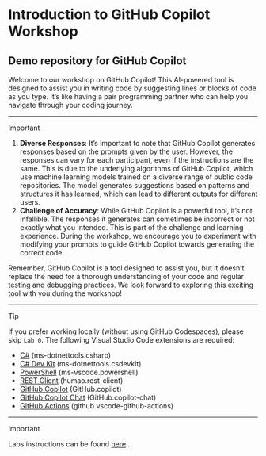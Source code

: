 # Introduction to GitHub Copilot Workshop

## Demo repository for GitHub Copilot

Welcome to our workshop on GitHub Copilot! This AI-powered tool is designed to assist you in writing code by suggesting lines or blocks of code as you type. It’s like having a pair programming partner who can help you navigate through your coding journey.

---
> [!IMPORTANT]
>
> 1. **Diverse Responses**: It’s important to note that GitHub Copilot generates responses based on the prompts given by the user. However, the responses can vary for each participant, even if the instructions are the same. This is due to the underlying algorithms of GitHub Copilot, which use machine learning models trained on a diverse range of public code repositories. The model generates suggestions based on patterns and structures it has learned, which can lead to different outputs for different users.
> 2. **Challenge of Accuracy**: While GitHub Copilot is a powerful tool, it’s not infallible. The responses it generates can sometimes be incorrect or not exactly what you intended. This is part of the challenge and learning experience. During the workshop, we encourage you to experiment with modifying your prompts to guide GitHub Copilot towards generating the correct code.

Remember, GitHub Copilot is a tool designed to assist you, but it doesn’t replace the need for a thorough understanding of your code and regular testing and debugging practices. We look forward to exploring this exciting tool with you during the workshop!

---
> [!TIP]
> If you prefer working locally (without using GitHub Codespaces), please skip `Lab 0`. The following Visual Studio Code extensions are required:
>
> - [C#](https://marketplace.visualstudio.com/items?itemName=ms-dotnettools.csharp) (ms-dotnettools.csharp)
> - [C# Dev Kit](https://marketplace.visualstudio.com/items?itemName=ms-dotnettools.csdevkit) (ms-dotnettools.csdevkit)
> - [PowerShell](https://marketplace.visualstudio.com/items?itemName=ms-vscode.powershell) (ms-vscode.powershell)
> - [REST Client](https://marketplace.visualstudio.com/items?itemName=humao.rest-client) (humao.rest-client)
> - [GitHub Copilot](https://marketplace.visualstudio.com/items?itemName=GitHub.copilot) (GitHub.copilot)
> - [GitHub Copilot Chat](https://marketplace.visualstudio.com/items?itemName=GitHub.copilot-chat) (GitHub.copilot-chat)
> - [GitHub Actions](https://marketplace.visualstudio.com/items?itemName=github.vscode-github-actions) (github.vscode-github-actions)

---
> [!IMPORTANT]
> Labs instructions can be found [here](labs)..
